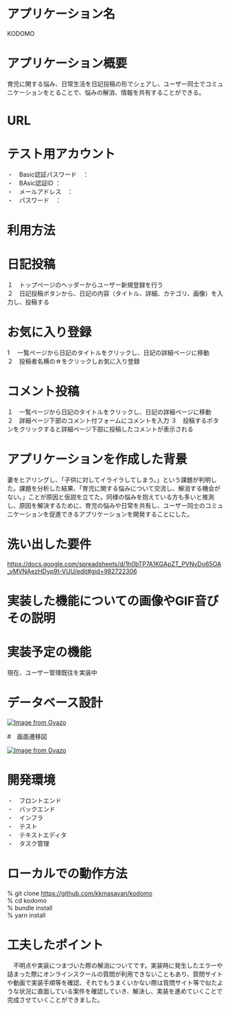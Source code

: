 # アプリケーション名

KODOMO

# アプリケーション概要
育児に関する悩み、日常生活を日記投稿の形でシェアし、ユーザー同士でコミュニケーションをとることで、悩みの解消、情報を共有することができる。

# URL

# テスト用アカウント
・　Basic認証パスワード　：<br>
・　BAsic認証ID ：<br>
・　メールアドレス　：<br>
・　パスワード　：<br>

# 利用方法

# 日記投稿
１　トップページのヘッダーからユーザー新規登録を行う<br>
２　日記投稿ボタンから、日記の内容（タイトル、詳細、カテゴリ、画像）を入力し、投稿する<br>

# お気に入り登録
1 　一覧ページから日記のタイトルをクリックし、日記の詳細ページに移動<br>
２　投稿者名横の☆をクリックしお気に入り登録<br>

# コメント投稿
１　一覧ページから日記のタイトルをクリックし、日記の詳細ページに移動<br>
２　詳細ページ下部のコメント付フォームにコメントを入力
３　投稿するボタンをクリックすると詳細ページ下部に投稿したコメントが表示される

# アプリケーションを作成した背景
妻をヒアリングし、「子供に対してイライラしてしまう。」という課題が判明した。課題を分析した結果、「育児に関する悩みについて交流し、解消する機会がない。」ことが原因と仮説を立てた。同様の悩みを抱えている方も多いと推測し、原因を解決するために、育児の悩みや日常を共有し、ユーザー同士のコミュニケーションを促進できるアプリケーションを開発することにした。

# 洗い出した要件

https://docs.google.com/spreadsheets/d/1h0bTP7A1KGApZT_PVNvDo65OA_vMVNAezHDyp9t-VUU/edit#gid=982722306

#  実装した機能についての画像やGIF音びその説明


# 実装予定の機能
現在、ユーザー管理既往を実装中

# データベース設計
[![Image from Gyazo](https://i.gyazo.com/43847700e27d543101f6b158e402b553.png)](https://gyazo.com/43847700e27d543101f6b158e402b553)

#　画面遷移図

[![Image from Gyazo](https://i.gyazo.com/5794b8f9ba10fad907cdba877a79aae3.png)](https://gyazo.com/5794b8f9ba10fad907cdba877a79aae3)



# 開発環境
・　フロントエンド<br>
・　バックエンド<br>
・　インフラ<br>
・　テスト<br>
・　テキストエディタ<br>
・　タスク管理<br>

# ローカルでの動作方法
  % git clone https://github.com/kkmasayan/kodomo<br>
  % cd kodomo<br>
  % bundle install<br>
  % yarn install<br>
# 工夫したポイント
　不明点や実装につまづいた際の解消についてです。実装時に発生したエラーや詰まった際にオンラインスクールの質問が利用できないこともあり、質問サイトや動画で実装手順等を確認、それでもうまくいかない際は質問サイト等で似たような状況に直面している案件を確認していき、解決し、実装を進めていくことで完成させていくことができました。



